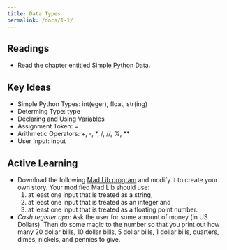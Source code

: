 ```yaml
---
title: Data Types
permalink: /docs/1-1/
---
```


## Readings
- Read the chapter entitled [Simple Python Data](https://runestone.academy/ns/books/published/thinkcspy/SimplePythonData/toctree.html).

## Key Ideas
- Simple Python Types: int(eger), float, str(ing)
- Determing Type: type
- Declaring and Using Variables
- Assignment Token: =
- Arithmetic Operators: +, -, *, /, //, %, **
- User Input: input

## Active Learning
- Download the following [Mad Lib program](../lessons/code/madlib.py) and modify it to create your own story. Your modified Mad Lib should use:
    1. at least one input that is treated as a string,
    2. at least one input that is treated as an integer and
    3. at least one input that is treated as a floating point number.
- *Cash register app*: Ask the user for some amount of money (in US Dollars). Then do some magic to the number so that you print out how many 20 dollar bills, 10 dollar bills, 5 dollar bills, 1 dollar bills, quarters, dimes, nickels, and pennies to give.
